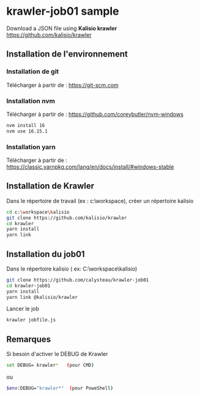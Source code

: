 # krawler-job01 sample

Download a JSON file using __Kalisio krawler__ https://github.com/kalisio/krawler

## Installation de l'environnement

### Installation de git
Télécharger à partir de : https://git-scm.com

### Installation nvm
Télécharger à partir de : https://github.com/coreybutler/nvm-windows

```bash
nvm install 16
nvm use 16.15.1
```

### Installation yarn
Télécharger à partir de : https://classic.yarnpkg.com/lang/en/docs/install/#windows-stable

## Installation de Krawler
Dans le répertoire de travail (ex : c:\workspace), créer un répertoire kalisio

```bash
cd c:\workspace\kalisio
git clone https://github.com/kalisio/krawler
cd krawler
yarn install
yarn link
```

## Installation du job01
Dans le répertoire kalisio ( ex: C:\workspace\kalisio)

```bash
git clone https://github.com/calysteau/krawler-job01
cd krawler-job01
yarn install
yarn link @kalisio/krawler
```

Lancer le job
```bash
krawler jobfile.js
```

## Remarques

Si besoin d'activer le DEBUG de Krawler

```bash
set DEBUG= krawler*   (pour CMD)
```
ou 
```bash
$env:DEBUG="krawler*"  (pour PoweShell)
```
